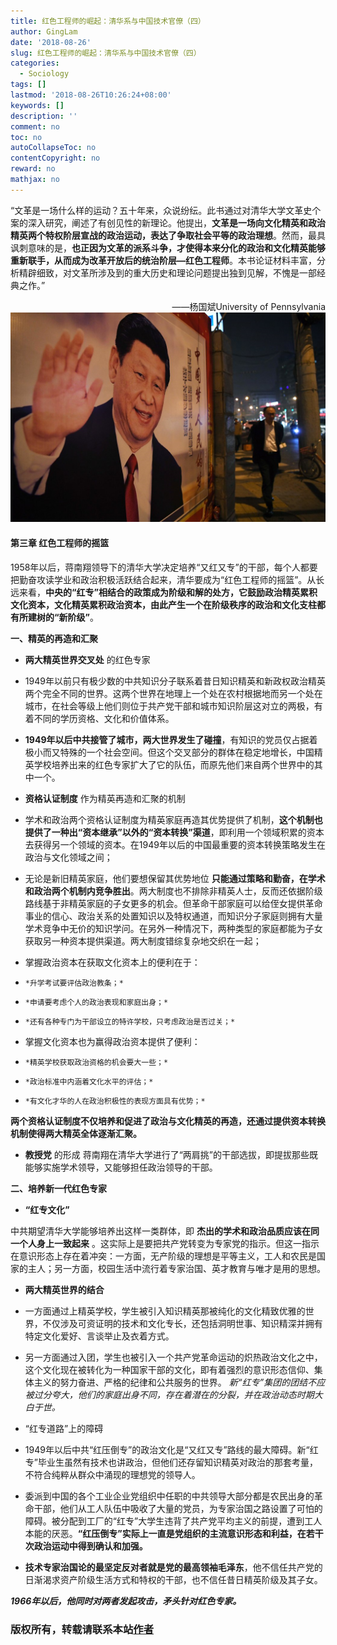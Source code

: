 ```yaml
---
title: 红色工程师的崛起：清华系与中国技术官僚（四）
author: GingLam
date: '2018-08-26'
slug: 红色工程师的崛起：清华系与中国技术官僚（四）
categories:
  - Sociology
tags: []
lastmod: '2018-08-26T10:26:24+08:00'
keywords: []
description: ''
comment: no
toc: no
autoCollapseToc: no
contentCopyright: no
reward: no
mathjax: no
---
```


“文革是一场什么样的运动？五十年来，众说纷纭。此书通过对清华大学文革史个案的深入研究，阐述了有创见性的新理论。他提出，**文革是一场向文化精英和政治精英两个特权阶层宣战的政治运动，表达了争取社会平等的政治理想**。然而，最具讽刺意味的是，**也正因为文革的派系斗争，才使得本来分化的政治和文化精英能够重新联手，从而成为改革开放后的统治阶层—红色工程师**。本书论证材料丰富，分析精辟细致，对文革所涉及到的重大历史和理论问题提出独到见解，不愧是一部经典之作。”

<div align=right> ——杨国斌University of Pennsylvania</div>

<div align=center><img src="https://raw.githubusercontent.com/GingLam/Storage/master/xi.png"></div>

#### 第三章 红色工程师的摇篮

1958年以后，蒋南翔领导下的清华大学决定培养“又红又专”的干部，每个人都要把勤奋攻读学业和政治积极活跃结合起来，清华要成为“红色工程师的摇篮”。从长远来看，**中央的“红专”相结合的政策成为阶级和解的处方，它鼓励政治精英累积文化资本，文化精英累积政治资本，由此产生一个在阶级秩序的政治和文化支柱都有所建树的“新阶级”**。

**一、精英的再造和汇聚**

- **两大精英世界交叉处** 的红色专家
-   1949年以前只有极少数的中共知识分子联系着昔日知识精英和新政权政治精英两个完全不同的世界。这两个世界在地理上一个处在农村根据地而另一个处在城市，在社会等级上他们则位于共产党干部和城市知识阶层这对立的两极，有着不同的学历资格、文化和价值体系。
-   **1949年以后中共接管了城市，两大世界发生了碰撞**，有知识的党员仅占据着极小而又特殊的一个社会空间。但这个交叉部分的群体在稳定地增长，中国精英学校培养出来的红色专家扩大了它的队伍，而原先他们来自两个世界中的其中一个。

- **资格认证制度** 作为精英再造和汇聚的机制
-   学术和政治两个资格认证制度为精英家庭再造其优势提供了机制，**这个机制也提供了一种出“资本继承”以外的“资本转换”渠道**，即利用一个领域积累的资本去获得另一个领域的资本。在1949年以后的中国最重要的资本转换策略发生在政治与文化领域之间；
-   无论是新旧精英家庭，他们要想保留其优势地位 **只能通过策略和勤奋，在学术和政治两个机制内竞争胜出**。两大制度也不排除非精英人士，反而还依据阶级路线基于非精英家庭的子女更多的机会。但革命干部家庭可以给侄女提供革命事业的信心、政治关系的处置知识以及特权通道，而知识分子家庭则拥有大量学术竞争中无价的知识学问。在另外一种情况下，两种类型的家庭都能为子女获取另一种资本提供渠道。两大制度错综复杂地交织在一起；
-   掌握政治资本在获取文化资本上的便利在于：
-     *升学考试要评估政治教条；*
-     *申请要考虑个人的政治表现和家庭出身；*
-     *还有各种专门为干部设立的特许学校，只考虑政治是否过关；*

-   掌握文化资本也为赢得政治资本提供了便利：
-     *精英学校获取政治资格的机会要大一些；*
-     *政治标准中内涵着文化水平的评估；*
-     *有文化才华的人在政治积极性的表现方面具有优势；*

**两个资格认证制度不仅培养和促进了政治与文化精英的再造，还通过提供资本转换机制使得两大精英全体逐渐汇聚。**

- **教授党** 的形成
蒋南翔在清华大学进行了“两肩挑”的干部选拔，即提拔那些既能够实施学术领导，又能够担任政治领导的干部。

<!--more-->

**二、培养新一代红色专家**

- **“红专文化”**

中共期望清华大学能够培养出这样一类群体，即 **杰出的学术和政治品质应该在同一个人身上一致起来** 。这实际上是要把共产党转变为专家党的指示。但这一指示在意识形态上存在着冲突：一方面，无产阶级的理想是平等主义，工人和农民是国家的主人；另一方面，校园生活中流行着专家治国、英才教育与唯才是用的思想。

- **两大精英世界的结合**

-   一方面通过上精英学校，学生被引入知识精英那被纯化的文化精致优雅的世界，不仅涉及可资证明的技术和文化专长，还包括洞明世事、知识精深并拥有特定文化爱好、言谈举止及衣着方式。
-   另一方面通过入团，学生也被引入一个共产党革命运动的炽热政治文化之中，这个文化现在被转化为一种国家干部的文化，即有着强烈的意识形态信仰、集体主义的努力奋进、严格的纪律和公共服务的世界。
*新“红专”集团的团结不应被过分夸大，他们的家庭出身不同，存在着潜在的分裂，并在政治动态时期大白于世。*

- “红专道路”上的障碍
-   1949年以后中共“红压倒专”的政治文化是“又红又专”路线的最大障碍。新“红专”毕业生虽然有技术也讲政治，但他们还存留知识精英对政治的那套考量，不符合纯粹从群众中涌现的理想党的领导人。
-   委派到中国的各个工业企业党组织中任职的中共领导大部分都是农民出身的革命干部，他们从工人队伍中吸收了大量的党员，为专家治国之路设置了可怕的障碍。被分配到工厂的“红专”大学生违背了共产党平均主义的前提，遭到工人本能的厌恶。**“红压倒专”实际上一直是党组织的主流意识形态和利益，在若干次政治运动中得到确认和加强。**
-   **技术专家治国论的最坚定反对者就是党的最高领袖毛泽东**，他不信任共产党的日渐渴求资产阶级生活方式和特权的干部，也不信任昔日精英阶级及其子女。

***1966年以后，他同时对两者发起攻击，矛头针对红色专家。***



### 版权所有，转载请联系本站[作者](mailto:linj83@mail2.sysu.edu.cn)
